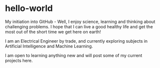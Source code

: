 # hello-world
My initiation into GitHub -
Well, I enjoy science, learning and thinking about challenging problems. I hope that I can live a good healthy life and get the most out of the short time we get here on earth!

I am an Electrical Engineer by trade, and currently exploring subjects in Artificial Intelligence and Machine Learning. 

I am open to learning anything new and will post some of my current projects here. 
